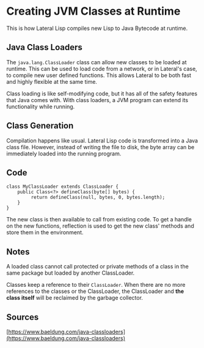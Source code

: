 # Creating JVM Classes at Runtime

This is how Lateral Lisp compiles new Lisp to Java Bytecode at runtime.

## Java Class Loaders

The `java.lang.ClassLoader` class can allow new classes to be loaded at runtime.
This can be used to load code from a network, or in Lateral's case, to compile
new user defined functions. This allows Lateral to be both fast and highly flexible
at the same time.

Class loading is like self-modifying code, but it has all of the safety features
that Java comes with.
With class loaders, a JVM program can extend its functionality while running.

## Class Generation

Compilation happens like usual. Lateral Lisp code is transformed into a Java
class file. However, instead of writing the file to disk, the byte array can be
immediately loaded into the running program.

## Code

```
class MyClassLoader extends ClassLoader {
    public Class<?> defineClass(byte[] bytes) {
         return defineClass(null, bytes, 0, bytes.length);
    }
}
```

The new class is then available to call from existing code. To get a handle on
the new functions, reflection is used to get the new class' methods and store
them in the environment.

## Notes

A loaded class cannot call protected or private methods of a class in the same
package but loaded by another ClassLoader.

Classes keep a reference to their `ClassLoader`. When there are no more references
to the classes or the ClassLoader, the ClassLoader and __the class itself__ will be
reclaimed by the garbage collector.

## Sources

[https://www.baeldung.com/java-classloaders](https://www.baeldung.com/java-classloaders)
